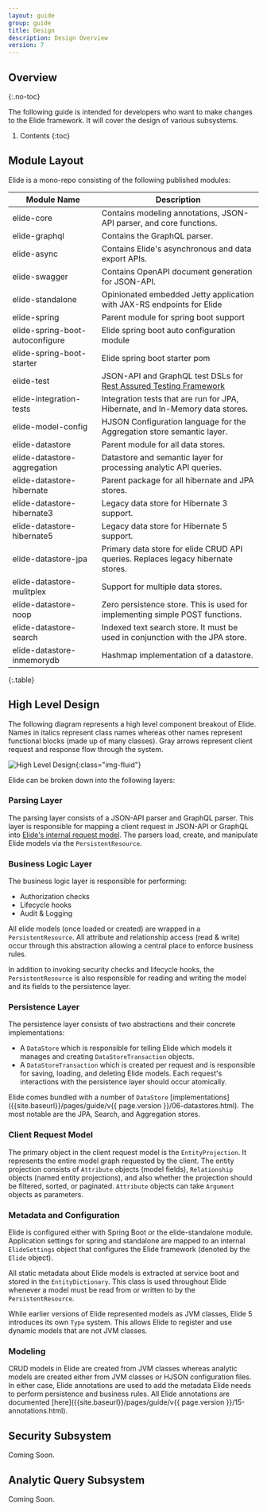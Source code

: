 ```yaml
---
layout: guide
group: guide
title: Design
description: Design Overview
version: 7
---
```


## Overview
{:.no-toc}

The following guide is intended for developers who want to make changes to the Elide framework.  It will cover the design of various subsystems.

1. Contents
{:toc}

## Module Layout

Elide is a mono-repo consisting of the following published modules:

| Module Name                     | Description                                                                      |
|---------------------------------|----------------------------------------------------------------------------------|
| elide-core                      | Contains modeling annotations, JSON-API parser, and core functions.              |
| elide-graphql                   | Contains the GraphQL parser.                                                     |
| elide-async                     | Contains Elide's asynchronous and data export APIs.                              |
| elide-swagger                   | Contains OpenAPI document generation for JSON-API.                               |
| elide-standalone                | Opinionated embedded Jetty application with JAX-RS endpoints for Elide           |      
| elide-spring                    | Parent module for spring boot support                                            |      
| elide-spring-boot-autoconfigure | Elide spring boot auto configuration module                                      |
| elide-spring-boot-starter       | Elide spring boot starter pom                                                    |
| elide-test                      | JSON-API and GraphQL test DSLs for [Rest Assured Testing Framework](https://rest-assured.io/) |
| elide-integration-tests         | Integration tests that are run for JPA, Hibernate, and In-Memory data stores.    |
| elide-model-config              | HJSON Configuration language for the Aggregation store semantic layer.           |
| elide-datastore                 | Parent module for all data stores.                                               |
| elide-datastore-aggregation     | Datastore and semantic layer for processing analytic API queries.                |
| elide-datastore-hibernate       | Parent package for all hibernate and JPA stores.                                 |
| elide-datastore-hibernate3      | Legacy data store for Hibernate 3 support.                                       |
| elide-datastore-hibernate5      | Legacy data store for Hibernate 5 support.                                       |
| elide-datastore-jpa             | Primary data store for elide CRUD API queries.  Replaces legacy hibernate stores. |
| elide-datastore-mulitplex       | Support for multiple data stores.                                                |
| elide-datastore-noop            | Zero persistence store.  This is used for implementing simple POST functions.    |
| elide-datastore-search          | Indexed text search store.  It must be used in conjunction with the JPA store.           |
| elide-datastore-inmemorydb      | Hashmap implementation of a datastore.                                           |
{:.table}
           
## High Level Design

The following diagram represents a high level component breakout of Elide.  Names in italics represent class names whereas other names represent functional blocks (made up of many classes).  Gray arrows represent client request and response flow through the system.  

![High Level Design](/assets/images/high_level_design.png){:class="img-fluid"}

Elide can be broken down into the following layers:

### Parsing Layer

The parsing layer consists of a JSON-API parser and GraphQL parser.  This layer is responsible for mapping a client request in JSON-API or GraphQL into [Elide's internal request model](#client-request-model).  The parsers load, create, and manipulate Elide models via the `PersistentResource`.  

### Business Logic Layer

The business logic layer is responsible for performing:
 - Authorization checks
 - Lifecycle hooks
 - Audit & Logging

All elide models (once loaded or created) are wrapped in a `PersistentResource`.  All attribute and relationship access (read & write) occur through this abstraction allowing a central place to enforce business rules.

In addition to invoking security checks and lifecycle hooks, the `PersistentResource` is also responsible for reading and writing the model and its fields to the persistence layer.

### Persistence Layer

The persistence layer consists of two abstractions and their concrete implementations:

 - A `DataStore` which is responsible for telling Elide which models it manages and creating `DataStoreTransaction` objects.
 - A `DataStoreTransaction` which is created per request and is responsible for saving, loading, and deleting Elide models.   Each request's interactions with the persistence layer should occur atomically. 

Elide comes bundled with a number of `DataStore` [implementations]({{site.baseurl}}/pages/guide/v{{ page.version }}/06-datastores.html).  The most notable are the JPA, Search, and Aggregation stores.

### Client Request Model

The primary object in the client request model is the `EntityProjection`.  It represents the entire model graph requested by the client.  The entity projection consists of `Attribute` objects (model fields), `Relationship` objects (named entity projections), and also whether the projection should be filtered, sorted, or paginated.  `Attribute` objects can take `Argument` objects as parameters.

### Metadata and Configuration

Elide is configured either with Spring Boot or the elide-standalone module.  Application settings for spring and standalone are mapped to an internal `ElideSettings` object that configures the Elide framework (denoted by the `Elide` object).   

All static metadata about Elide models is extracted at service boot and stored in the `EntityDictionary`.  This class is used throughout Elide whenever a model must be read from or written to by the `PersistentResource`.

While earlier versions of Elide represented models as JVM classes, Elide 5 introduces its own `Type` system.  This allows Elide to register and use dynamic models that are not JVM classes.

### Modeling

CRUD models in Elide are created from JVM classes whereas analytic models are created either from JVM classes or HJSON configuration files.  In either case, Elide annotations are used to add the metadata Elide needs to perform persistence and business rules.  All Elide annotations are documented [here]({{site.baseurl}}/pages/guide/v{{ page.version }}/15-annotations.html).

## Security Subsystem

Coming Soon.

## Analytic Query Subsystem

Coming Soon.
